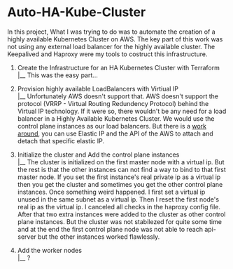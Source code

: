 # Auto-HA-Kube-Cluster

In this project, What I was trying to do was to automate the creation of a highly available Kubernetes Cluster on AWS. The key part of this work was not using any external load balancer for the highly available cluster. The Keepalived and Haproxy were my tools to costruct this infrastructure. 

1. Create the Infrastructure for an HA Kubernetes Cluster with Terraform<br>
    |__ This was the easy part...

2. Provision highly available LoadBalancers with Virtiual IP<br>
    |__ Unfortunately AWS doesn't support that. AWS doesn't support the protocol (VRRP - Virtual Routing Redundency Protocol) behind the Virtual IP technology. If it were so, there wouldn't be any need for a load balancer in a Highly Available Kubernetes Cluster. We would use the control plane instances as our load balancers. But there is a [work around](https://serverfault.com/questions/436039/is-it-not-possible-to-use-keepalived-in-ec2#:~:text=Keepalived%20%26%20VRRP%20works%20within%20an,conf%20), you can use Elastic IP and the API of the AWS to attach and detach that specific elastic IP. 

3. Initialize the cluster and Add the control plane instances<br>
    |__ The cluster is initialized on the first master node with a virtual ip. But the rest is that the other instances can not find a way to bind to that first master node. If you set the first instance's real private ip as a virtual ip then you get the cluster and sometimes you get the other control plane instances. Once something weird happened. I first set a virtual ip unused in the same subnet as a virtual ip. Then I reset the first node's real ip as the virtual ip. I canceled all checks in the haproxy config file. After that two extra instances were added to the cluster as other control plane instances. But the cluster was not stabilezed for quite some time and at the end the first control plane node was not able to reach api-server but the other instances worked flawlessly.

4. Add the worker nodes<br>
    |__ ?